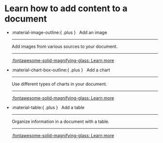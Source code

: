 # Learn how to add content to a document

<div class="grid cards" markdown>

- :material-image-outline:{ .plus }&nbsp;&nbsp;&nbsp;Add an image

    ---
    Add images from various sources to your document.
    
    ---

    [:fontawesome-solid-magnifying-glass: Learn more](add_image.md)


- :material-chart-box-outline:{ .plus }&nbsp;&nbsp;&nbsp;Add a chart

    ---

    Use different types of charts in your document.
    
    ---


    [:fontawesome-solid-magnifying-glass: Learn more](add_chart.md)

- :material-table:{ .plus }&nbsp;&nbsp;&nbsp;Add a table

    ---

    Organize information in a document with a table.

    ---

    [:fontawesome-solid-magnifying-glass: Learn more](add_table.md)

</div>
